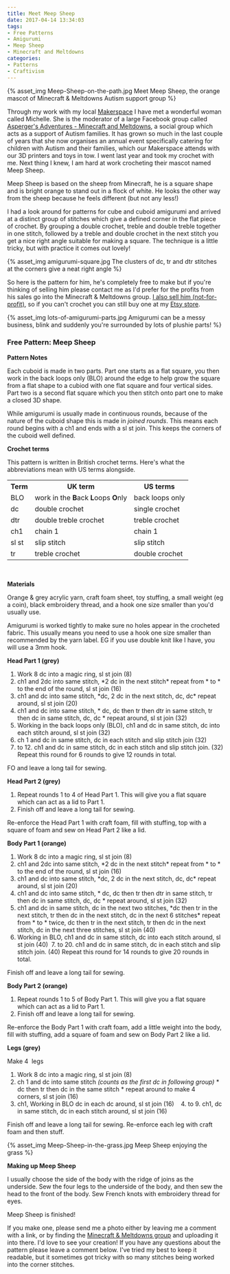 ```yaml
---
title: Meet Meep Sheep
date: 2017-04-14 13:34:03
tags:
- Free Patterns
- Amigurumi
- Meep Sheep
- Minecraft and Meltdowns
categories:
- Patterns
- Craftivism
---
```

{% asset_img Meep-Sheep-on-the-path.jpg Meet Meep Sheep, the orange mascot of Minecraft &amp; Meltdowns Autism support group %}

Through my work with my local [Makerspace](http://www.somakeit.org.uk) I have met a wonderful woman called Michelle. She is the moderator of a large Facebook group called [Asperger's Adventures - Minecraft and Meltdowns](https://www.facebook.com/groups/aspergers.adventures/), a social group which acts as a support of Autism families. It has grown so much in the last couple of years that she now organises an annual event specifically catering for children with Autism and their families, which our Makerspace attends with our 3D printers and toys in tow. I went last year and took my crochet with me. Next thing I knew, I am hard at work crocheting their mascot named Meep Sheep.

Meep Sheep is based on the sheep from Minecraft, he is a square shape and is bright orange to stand out in a flock of white. He looks the other way from the sheep because he feels different (but not any less!)

I had a look around for patterns for cube and cuboid amigurumi and arrived at a distinct group of stitches which give a defined corner in the flat piece of crochet. By grouping a double crochet, treble and double treble together in one stitch, followed by a treble and double crochet in the next stitch you get a nice right angle suitable for making a square. The technique is a little tricky, but with practice it comes out lovely!

{% asset_img amigurumi-square.jpg The clusters of dc, tr and dtr stitches at the corners give a neat right angle %}

So here is the pattern for him, he's completely free to make but if you're thinking of selling him please contact me as I'd prefer for the profits from his sales go into the Minecraft &amp; Meltdowns group. [I also sell him (not-for-profit)](https://www.etsy.com/uk/shop/JemsYarns), so if you can't crochet you can still buy one at my [Etsy store](https://www.etsy.com/uk/shop/JemsYarns).

{% asset_img lots-of-amigurumi-parts.jpg Amigurumi can be a messy business, blink and suddenly you're surrounded by lots of plushie parts! %}

<h3>Free Pattern: Meep Sheep</h3>

**Pattern Notes**

Each cuboid is made in two parts. Part one starts as a flat square, you then work in the back loops only (BLO) around the edge to help grow the square from a flat shape to a cubiod with one flat square and four vertical sides. Part two is a second flat square which you then stitch onto part one to make a closed 3D shape.

While amigurumi is usually made in continuous rounds, because of the nature of the cuboid shape this is made in *joined rounds*. This means each round begins with a ch1 and ends with a sl st join. This keeps the corners of the cuboid well defined.


**Crochet terms**

This pattern is written in British crochet terms. Here's what the abbreviations mean with US terms alongside.

<table><tr><th>Term</th><th>UK term</th><th>US terms</th></tr><tr><td>BLO</td><td>work in the <strong>B</strong>ack <strong>L</strong>oops <strong>O</strong>nly</td><td>back loops only</td></tr><tr><td>dc</td><td>double crochet</td><td>single crochet</td></tr><tr><td>dtr</td><td>double treble crochet</td><td>treble crochet</td></tr><tr><td>ch1</td><td>chain 1</td><td>chain 1</td></tr><tr><td>sl st</td><td>slip stitch</td><td>slip stitch</td></tr><tr><td>tr</td><td>treble crochet</td><td>double crochet</td></tr></table>

<br />

**Materials**

Orange & grey acrylic yarn, craft foam sheet, toy stuffing, a small weight (eg a coin), black embroidery thread, and a hook one size smaller than you'd usually use.

Amigurumi is worked tightly to make sure no holes appear in the crocheted fabric. This usually means you need to use a hook one size smaller than recommended by the yarn label. EG if you use double knit like I have, you will use a 3mm hook.


**Head Part 1 (grey)**

1. Work 8 dc into a magic ring, sl st join \(8\)
2. ch1 and 2dc into same stitch, &#42;2 dc in the next stitch&#42; repeat from &#42; to &#42; to the end of the round, sl st join \(16\)
3. ch1 and dc into same stitch, &#42;dc, 2 dc in the next stitch, dc, dc&#42; repeat around, sl st join \(20\)
4. ch1 and dc into same stitch, &#42; dc, dc then tr then dtr in same stitch, tr then dc in same stitch, dc, dc &#42; repeat around, sl st join \(32\)
5. Working in the back loops only \(BLO\), ch1 and dc in same stitch, dc into each stitch around, sl st join \(32\)
6. ch 1 and dc in same stitch, dc in each stitch and slip stitch join \(32\)
7. to 12. ch1 and dc in same stitch, dc in each stitch and slip stitch join. \(32\)  Repeat this round for 6 rounds to give 12 rounds in total.

FO and leave a long tail for sewing. 

**Head Part 2 (grey)**

1. Repeat rounds 1 to 4 of Head Part 1. This will give you a flat square which can act as a lid to Part 1.
2. Finish off and leave a long tail for sewing.

Re-enforce the Head Part 1 with craft foam, fill with stuffing, top with a square of foam and sew on Head Part 2 like a lid.

**Body Part 1 (orange)**

1. Work 8 dc into a magic ring, sl st join \(8\)
2. ch1 and 2dc into same stitch, &#42;2 dc in the next stitch&#42; repeat from &#42; to &#42; to the end of the round, sl st join \(16\)
3. ch1 and dc into same stitch, &#42;dc, 2 dc in the next stitch, dc, dc&#42; repeat around, sl st join \(20\)
4. ch1 and dc into same stitch, &#42; dc, dc then tr then dtr in same stitch, tr then dc in same stitch, dc, dc &#42; repeat around, sl st join \(32\)
5. ch1 and dc in same stitch, dc in the next two stitches, &#42;dc then tr in the next stitch, tr then dc in the next stitch, dc in the next 6 stitches&#42; repeat from &#42; to &#42; twice, dc then tr in the next stitch, tr then dc in the next stitch, dc in the next three stitches, sl st join \(40\)
6. Working in BLO, ch1 and dc in same stitch, dc into each stitch around, sl st join \(40\)
 7. to 20. ch1 and dc in same stitch, dc in each stitch and slip stitch join. \(40\)  Repeat this round for 14 rounds to give 20 rounds in total.

Finish off and leave a long tail for sewing.

**Body Part 2 (orange)**

1. Repeat rounds 1 to 5 of Body Part 1. This will give you a flat square which can act as a lid to Part 1.
2. Finish off and leave a long tail for sewing.

Re-enforce the Body Part 1 with craft foam, add a little weight into the body, fill with stuffing, add a square of foam and sew on Body Part 2 like a lid.

**Legs (grey)**

Make 4  legs
1. Work 8 dc into a magic ring, sl st join \(8\)
2. ch 1 and dc into same stitch *\(counts as the first dc in following group\)* &#42; dc then tr then dc in the same stitch &#42; repeat around to make 4 corners, sl st join \(16\)
3. ch1, Working in BLO dc in each dc around, sl st join \(16\)  
 4. to 9. ch1, dc in same stitch, dc in each stitch around, sl st join \(16\) 

Finish off and leave a long tail for sewing. Re-enforce each leg with craft foam and then stuff.

{% asset_img Meep-Sheep-in-the-grass.jpg Meep Sheep enjoying the grass %}

**Making up Meep Sheep**

I usually choose the side of the body with the ridge of joins as the underside. Sew the four legs to the underside of the body, and then sew the head to the front of the body. Sew French knots with embroidery thread for eyes.

Meep Sheep is finished!

If you make one, please send me a photo either by leaving me a comment with a link, or by finding the [Minecraft &amp; Meltdowns group](https://www.facebook.com/groups/aspergers.adventures/) and uploading it into there. I'd love to see your creation! If you have any questions about the pattern please leave a comment below. I've tried my best to keep it readable, but it sometimes got tricky with so many stitches being worked into the corner stitches.
